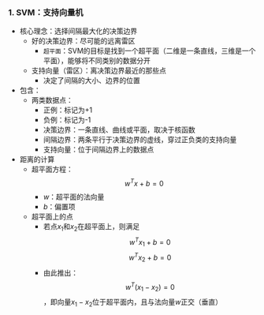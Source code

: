 ### 1. SVM：支持向量机
- 核心理念：选择间隔最大化的决策边界
  - 好的决策边界：尽可能的远离雷区
    - `超平面`：SVM的目标是找到一个超平面（二维是一条直线，三维是一个平面），能够将不同类别的数据分开
  - 支持向量（雷区）：离决策边界最近的那些点
    - 决定了间隔的大小、边界的位置
- 包含：
  - 两类数据点：
    - 正例：标记为+1
    - 负例：标记为-1
    - 决策边界：一条直线、曲线或平面，取决于核函数
    - 间隔边界：两条平行于决策边界的虚线，穿过正负类的支持向量
    - 支持向量：位于间隔边界上的数据点
- 距离的计算
  - 超平面方程：$$w^Tx+b=0$$
    - $w$：超平面的法向量
    - $b$：偏置项
  - 超平面上的点
    - 若点$x_1$和$x_2$在超平面上，则满足$$w^Tx_1+b=0$$ $$w^Tx_2+b=0$$
    - 由此推出：$$w^T(x_1-x_2)=0$$，即向量$x_1-x_2$位于超平面内，且与法向量$w$正交（垂直）